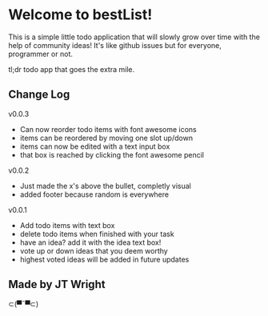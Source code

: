 Welcome to bestList!
============================

This is a simple little todo application that will slowly grow over time with the help of community ideas! It's like github issues but for everyone, programmer or not.

tl;dr todo app that goes the extra mile.


Change Log
------------
v0.0.3
+ Can now reorder todo items with font awesome icons
+ items can be reordered by moving one slot up/down
+ items can now be edited with a text input box
+ that box is reached by clicking the font awesome pencil

v0.0.2
+ Just made the x's above the bullet, completly visual
+ added footer because random is everywhere

v0.0.1
+ Add todo items with text box
+ delete todo items when finished with your task
+ have an idea? add it with the idea text box!
+ vote up or down ideas that you deem worthy
+ highest voted ideas will be added in future updates

Made by JT Wright
-----------------

⊂(▀¯▀⊂)
